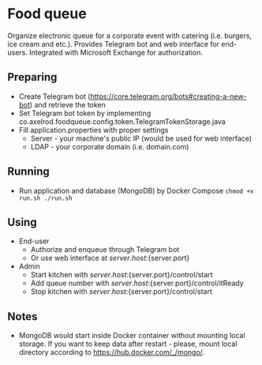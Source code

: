 # Food queue
Organize electronic queue for a corporate event with catering (i.e. burgers, ice cream and etc.).
Provides Telegram bot and web interface for end-users.
Integrated with Microsoft Exchange for authorization.

## Preparing
- Create Telegram bot (https://core.telegram.org/bots#creating-a-new-bot) and retrieve the token
- Set Telegram bot token by implementing co.axelrod.foodqueue.config.token.TelegramTokenStorage.java
- Fill application.properties with proper settings
    - Server - your machine's public IP (would be used for web interface)
    - LDAP - your corporate domain (i.e. domain.com)

## Running
- Run application and database (MongoDB) by Docker Compose
    ``
    chmod +x run.sh
    ./run.sh
    ``

## Using
- End-user
    - Authorize and enqueue through Telegram bot
    - Or use web interface at ${server.host}:${server.port}
- Admin
    - Start kitchen with ${server.host}:${server.port}/control/start
    - Add queue number with ${server.host}:${server.port}/control/itReady
    - Stop kitchen with ${server.host}:${server.port}/control/start
    
## Notes
- MongoDB would start inside Docker container without mounting local storage.
If you want to keep data after restart - please, mount local directory according to https://hub.docker.com/_/mongo/.